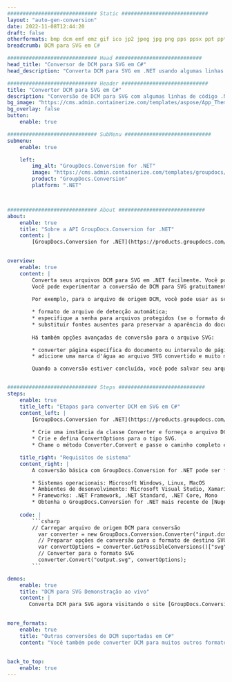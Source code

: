 ```yaml
---
############################# Static ############################
layout: "auto-gen-conversion"
date: 2022-11-08T12:44:20
draft: false
otherformats: bmp dcm emf emz gif ico jp2 jpeg jpg png pps ppsx ppt pptx psb psd svg svgz tga tif tiff webp wmf wmz
breadcrumb: DCM para SVG em C#

############################# Head ############################
head_title: "Conversor de DCM para SVG em C#"
head_description: "Converta DCM para SVG em .NET usando algumas linhas de código. Use a API de conversão de documentos do GroupDocs para converter mais de 160 formatos de arquivo."

############################# Header ############################
title: "Converter DCM para SVG em C#"
description: "Conversão de DCM para SVG com algumas linhas de código .NET"
bg_image: "https://cms.admin.containerize.com/templates/aspose/App_Themes/V3/images/bg/header1.png"
bg_overlay: false
button:
    enable: true

############################# SubMenu ############################
submenu:
    enable: true

    left:
        img_alt: "GroupDocs.Conversion for .NET"
        image: "https://cms.admin.containerize.com/templates/groupdocs/images/product-logos/90x90-noborder/groupdocs-conversion-net.png"
        product: "GroupDocs.Conversion"
        platform: ".NET"



############################# About ############################
about:
    enable: true
    title: "Sobre a API GroupDocs.Conversion for .NET"
    content: |
        [GroupDocs.Conversion for .NET](https://products.groupdocs.com/conversion/net/) pode ser usado para converter Microsoft Word, Excel, PowerPoint, PDF, Visio e outros formatos. GroupDocs.Conversion é uma API independente que é adequada para sistemas internos e de back-end onde é necessário alto desempenho. Não depende de nenhum software como Microsoft ou Open Office.
    

overview:
    enable: true
    content: |
        Converta seus arquivos DCM para SVG em .NET facilmente. Você pode usar apenas algumas linhas de código C# em qualquer plataforma de sua escolha, como - Windows, Linux, macOS.
        Você pode experimentar a conversão de DCM para SVG gratuitamente e avaliar a qualidade dos resultados da conversão. Juntamente com cenários de conversão de arquivo simples, você pode tentar opções mais avançadas para carregar o arquivo de origem DCM e para salvar o resultado de saída SVG. 
        
        Por exemplo, para o arquivo de origem DCM, você pode usar as seguintes opções de carregamento:

        * formato de arquivo de detecção automática;
        * especifique a senha para arquivos protegidos (se o formato de arquivo suportar);
        * substituir fontes ausentes para preservar a aparência do documento.
        
        Há também opções avançadas de conversão para o arquivo SVG:

        * converter página específica do documento ou intervalo de páginas;
        * adicione uma marca d'água ao arquivo SVG convertido e muito mais.

        Quando a conversão estiver concluída, você pode salvar seu arquivo SVG no caminho do arquivo local ou em qualquer armazenamento de terceiros, como FTP, Amazon S3, Google Drive, Dropbox etc. Observe - para converter DCM para {{ TO}} não há necessidade de nenhum software adicional instalado - como MS Office, Open Office, Adobe Acrobat Reader etc.


############################# Steps ############################
steps:
    enable: true
    title_left: "Etapas para converter DCM em SVG em C#"
    content_left: |
        [GroupDocs.Conversion for .NET](https://products.groupdocs.com/conversion/net/) torna mais fácil para os desenvolvedores converter um arquivo DCM para SVG com algumas linhas de código.
        
        * Crie uma instância da classe Converter e forneça o arquivo DCM com o caminho completo
        * Crie e defina ConvertOptions para o tipo SVG.
        * Chame o método Converter.Convert e passe o caminho completo e o formato (SVG) como parâmetro

    title_right: "Requisitos de sistema"
    content_right: |
        A conversão básica com GroupDocs.Conversion for .NET pode ser feita em apenas algumas etapas simples. Nossas APIs são suportadas em todas as principais plataformas e sistemas operacionais. Antes de executar o código abaixo, certifique-se de ter os seguintes pré-requisitos instalados em seu sistema.

        * Sistemas operacionais: Microsoft Windows, Linux, MacOS
        * Ambientes de desenvolvimento: Microsoft Visual Studio, Xamarin, MonoDevelop
        * Frameworks: .NET Framework, .NET Standard, .NET Core, Mono
        * Obtenha o GroupDocs.Conversion for .NET mais recente de [Nuget](https://www.nuget.org/packages/groupdocs.conversion)
         
    code: |
        ```csharp    
        // Carregar arquivo de origem DCM para conversão
          var converter = new GroupDocs.Conversion.Converter("input.dcm");
          // Preparar opções de conversão para o formato de destino SVG
          var convertOptions = converter.GetPossibleConversions()["svg"].ConvertOptions;
          // Converter para o formato SVG
          converter.Convert("output.svg", convertOptions);
        ```

demos:
    enable: true
    title: "DCM para SVG Demonstração ao vivo"
    content: |
       Converta DCM para SVG agora visitando o site [GroupDocs.Conversion App](https://products.groupdocs.app/conversion/family). A demonstração online tem as seguintes vantagens
          

more_formats:
    enable: true
    title: "Outras conversões de DCM suportadas em C#"
    content: "Você também pode converter DCM para muitos outros formatos de arquivo. Por favor, veja a lista abaixo."
       
       
back_to_top:
    enable: true
---
```

